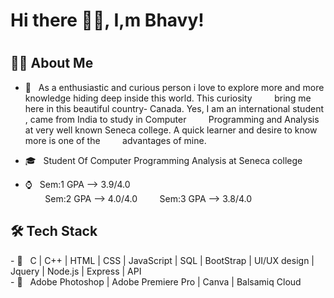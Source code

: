 ### <h1>Hi there 👋🏽, I,m Bhavy!<h1>


<h2> 👦🏽 About Me </h2>

- 🤩 &nbsp; As a enthusiastic and curious  person i love to explore more and more knowledge hiding deep inside this world. This curiosity  &nbsp;&nbsp;&nbsp;&nbsp;&nbsp;&nbsp;&nbsp;&nbsp;bring  me here in this beautiful country- Canada. Yes, I am an international student , came from India to study in Computer &nbsp;&nbsp;&nbsp;&nbsp;&nbsp;&nbsp;&nbsp;&nbsp;Programming and Analysis  at very well known Seneca college.  A quick learner and desire to know more is one of the &nbsp;&nbsp;&nbsp;&nbsp;&nbsp;&nbsp;&nbsp;&nbsp;advantages of mine. 

- 🎓 &nbsp; Student Of Computer Programming Analysis at Seneca college
- ⌚ &nbsp; Sem:1 GPA --> 3.9/4.0 <br>
  &nbsp;&nbsp;&nbsp;&nbsp;&nbsp;&nbsp;&nbsp; Sem:2 GPA --> 4.0/4.0 
  &nbsp;&nbsp;&nbsp;&nbsp;&nbsp;&nbsp;&nbsp; Sem:3 GPA --> 3.8/4.0 
  
  
<h2>🛠 Tech Stack</h2>
- 🌱 &nbsp; C | C++ | HTML |  CSS |  JavaScript |  SQL | BootStrap | UI/UX design |   Jquery | Node.js | Express | API<br>
-  📸 &nbsp; Adobe Photoshop | Adobe Premiere Pro | Canva | Balsamiq Cloud


